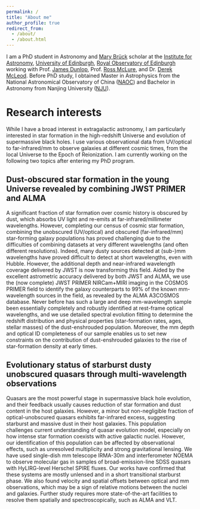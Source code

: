 ```yaml
---
permalink: /
title: "About me"
author_profile: true
redirect_from: 
  - /about/
  - /about.html
---
```


I am a PhD student in Astronomy and [Mary Brück](https://en.wikipedia.org/wiki/Mary_Br%C3%BCck) scholar at the [Institute for Astronomy](https://ifa.roe.ac.uk/), [University of Edinburgh](https://www.ed.ac.uk/), [Royal Observatory of Edinburgh](https://www.roe.ac.uk/) working with Prof. [James Dunlop](https://www.roe.ac.uk/~jsd/), Prof. [Ross McLure](https://www.roe.ac.uk/~rjm/Ross_McLures_Webpage/Welcome.html), and Dr. [Derek McLeod](https://www.roe.ac.uk/ifa/people/mcleod.html).
Before PhD study, I obtained Master in Astrophysics from the National Astronomical Observatory of China ([NAOC](https://english.nao.cas.cn/)) and Bachelor in Astronomy from Nanjing University ([NJU](https://astronomy.nju.edu.cn/EN/index.html)).

Research interests
======
While I have a broad interest in extragalactic astronomy, I am particularly interested in star formation in the high-redshift Universe and evolution of supermassive black holes. I use various observational data from UV/optical to far-infrared/mm to observe galaxies at different cosmic times, from the local Universe to the Epoch of Reionization. I am currently working on the following two topics after entering my PhD program.

Dust-obscured star formation in the young Universe revealed by combining JWST PRIMER and ALMA
------
A significant fraction of star formation over cosmic history is obscured by dust, which absorbs UV light and re-emits at far-infrared/millimeter wavelengths. However, completing our census of cosmic star formation, combining the unobscured (UV/optical) and obscured (far-infrared/mm) star-forming galaxy populations has proved challenging due to the difficulties of combining datasets at very different wavelengths (and often different resolutions). Indeed, many dusty sources detected at (sub-)mm wavelengths have proved difficult to detect at short wavelengths, even with Hubble. However, the additional depth and near-infrared wavelength coverage delivered by JWST is now transforming this field. Aided by the excellent astrometric accuracy delivered by both JWST and ALMA,  we use the (now complete) JWST PRIMER NIRCam+MIRI imaging in the COSMOS PRIMER field  to identify the galaxy counterparts to 99% of the known mm-wavelength sources in the field, as revealed by the ALMA A3COSMOS database. Never before has such a large and deep mm-wavelength sample been essentially completely and robustly identified at rest-frame optical wavelengths, and we use detailed spectral evolution fitting to determine the redshift distribution and physical properties (star-formation rates, ages, stellar masses) of the dust-enshrouded population. Moreover, the mm depth and optical ID completeness of our sample enables us to set new constraints on the contribution of dust-enshrouded galaxies to the rise of star-formation density at early times.

Evolutionary status of starburst dusty unobscured quasars through multi-wavelength observations
------
Quasars are the most powerful stage in supermassive black hole evolution, and their feedback usually causes reduction of star formation and dust content in the host galaxies. However, a minor but non-negligible fraction of optical-unobscured quasars exhibits far-infrared excess, suggesting starburst and massive dust in their host galaxies. This population challenges current understanding of quasar evolution model, especially on how intense star formation coexists with active galactic nuclei. However, our identification of this population can be affected by observational effects, such as unresolved multiplicity and strong gravitational lensing. We have used single-dish mm telescope IRMA-30m and interferometer NOEMA to observe molecular gas in samples of broad-emission-line SDSS quasars with HyLIRG-level Herschel SPIRE fluxes. Our works have confirmed that these systems are mostly unlensed and in a short transitional starburst phase. We also found velocity and spatial offsets between optical and mm observations, which may be a sign of relative motions between the nuclei and galaxies. Further study requires more state-of-the-art facilities to resolve them spatially and spectroscopically, such as ALMA and VLT.
